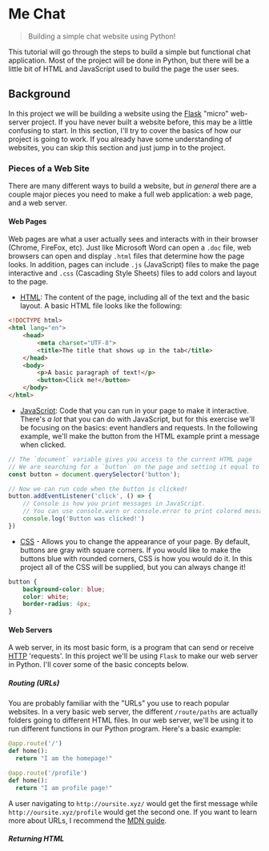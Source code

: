 # Me Chat

> Building a simple chat website using Python!

This tutorial will go through the steps to build a simple but functional chat application. Most of the project will be done in Python, but there will be a little bit of HTML and JavaScript used to build the page the user sees.

## Background

In this project we will be building a website using the [Flask](https://flask.palletsprojects.com/en/1.1.x/) "micro" web-server project. If you have never built a website before, this may be a little confusing to start. In this section, I'll try to cover the basics of how our project is going to work. If you already have some understanding of websites, you can skip this section and just jump in to the project.

### Pieces of a Web Site

There are many different ways to build a website, but _in general_ there are a couple major pieces you need to make a full web application: a web page, and a web server.

#### Web Pages

Web pages are what a user actually sees and interacts with in their browser (Chrome, FireFox, etc). Just like Microsoft Word can open a `.doc` file, web browsers can open and display `.html` files that determine how the page looks. In addition, pages can include `.js` (JavaScript) files to make the page interactive and `.css` (Cascading Style Sheets) files to add colors and layout to the page.

- [HTML](https://developer.mozilla.org/en-US/docs/Web/HTML): The content of the page, including all of the text and the basic layout. A basic HTML file looks like the following:

```html
<!DOCTYPE html>
<html lang="en">
    <head>
        <meta charset="UTF-8">
        <title>The title that shows up in the tab</title>
    </head>
    <body>
        <p>A basic paragraph of text!</p>
        <button>Click me!</button>
    </body>
</html>
```

- [JavaScript](https://developer.mozilla.org/en-US/docs/Web/JavaScript): Code that you can run in your page to make it interactive. There's _a lot_ that you can do with JavaScript, but for this exercise we'll be focusing on the basics: event handlers and requests. In the following example, we'll make the button from the HTML example print a message when clicked.

```js
// The `document` variable gives you access to the current HTML page
// We are searching for a `button` on the page and setting it equal to a variable
const button = document.querySelector('button');

// Now we can run code when the button is clicked!
button.addEventListener('click', () => {
    // Console is how you print messages in JavaScript.
    // You can use console.warn or console.error to print colored messages as well
    console.log('Button was clicked!')
})
```

- [CSS](https://developer.mozilla.org/en-US/docs/Web/CSS) - Allows you to change the appearance of your page. By default, buttons are gray with square corners. If you would like to make the buttons blue with rounded corners, CSS is how you would do it. In this project all of the CSS will be supplied, but you can always change it!

```css
button {
    background-color: blue;
    color: white;
    border-radius: 4px;
}
```

#### Web Servers

A web server, in its most basic form, is a program that can send or receive [HTTP](https://developer.mozilla.org/en-US/docs/Web/HTTP) 'requests'. In this project we'll be using `Flask` to make our web server in Python. I'll cover some of the basic concepts below.

##### Routing (URLs)

You are probably familiar with the "URLs" you use to reach popular websites. In a very basic web server, the different `/route/paths` are actually folders going to different HTML files. In our web server, we'll be using it to run different functions in our Python program. Here's a basic example:

```python
@app.route('/')
def home():
  return "I am the homepage!"

@app.route('/profile')
def home():
  return "I am profile page!"
```

A user navigating to `http://oursite.xyz/` would get the first message while `http://oursite.xyz/profile` would get the second one. If you want to learn more about URLs, I recommend the [MDN guide](https://developer.mozilla.org/en-US/docs/Learn/Common_questions/What_is_a_URL).

##### Returning HTML



